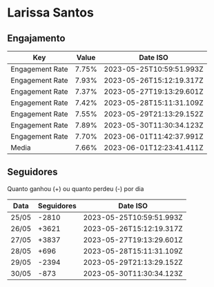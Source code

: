 # Larissa Santos

## Engajamento

| Key             | Value | Date ISO                 |
| --------------- | ----- | ------------------------ |
| Engagement Rate | 7.75% | 2023-05-25T10:59:51.993Z |
| Engagement Rate | 7.93% | 2023-05-26T15:12:19.317Z |
| Engagement Rate | 7.37% | 2023-05-27T19:13:29.601Z |
| Engagement Rate | 7.42% | 2023-05-28T15:11:31.109Z |
| Engagement Rate | 7.55% | 2023-05-29T21:13:29.152Z |
| Engagement Rate | 7.89% | 2023-05-30T11:30:34.123Z |
| Engagement Rate | 7.70% | 2023-06-01T11:42:37.991Z |
| Media           | 7.66% | 2023-06-01T12:23:41.411Z |

## Seguidores

Quanto ganhou (+) ou quanto perdeu (-) por dia

| Data  | Seguidores | Date ISO                 |
| ----- | ---------- | ------------------------ |
| 25/05 | -2810      | 2023-05-25T10:59:51.993Z |
| 26/05 | +3621      | 2023-05-26T15:12:19.317Z |
| 27/05 | +3837      | 2023-05-27T19:13:29.601Z |
| 28/05 | +696       | 2023-05-28T15:11:31.109Z |
| 29/05 | -2394      | 2023-05-29T21:13:29.152Z |
| 30/05 | -873       | 2023-05-30T11:30:34.123Z |